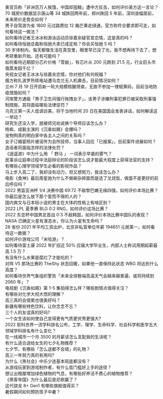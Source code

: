 美官员称「非洲百万人挨饿，中国却囤粮」遭中方反击，如何评价美方这一言论？  
70 城房价数据显示唐山等 34 城跌回两年前，郑州跌回 5 年前，深圳涨幅居前，未来房价走势会如何？  
男子自驾游为省 1800 元过路费拉 12 箱芒果走绿通，官方称符合要求即可走，如何看待这一做法？  
如何看待记者王冰冰和游泳运动员徐嘉余疑官宣恋情，这是真的吗？  
如何看待恒驰总裁称恒驰大卖已成定局？你会买恒驰 5 吗？  
30 岁体制内，每天都像生活在真空里，眼里早已没了光，我不想再待下去了，想考研重新开始，还有可能吗？  
如何看待近期部分芯片价格「雪崩」，有芯片从 200 元跌到 21.5 元，行业巨头市值蒸发超千亿？  
央视女记者王冰冰与徐嘉余恋情，你对他们有何祝福？  
俄方称扎波罗热核电站遭乌克兰无人机袭击，目前情况如何？  
兰州 7 月 19 日开启新一轮大规模核酸筛查，无故不参加一律赋黄码，目前当地防疫措施如何？  
河南警方通报「男子卫生间强行拖拽女子」，该男子涉嫌刑事犯罪已被采取刑事强制措施，其将面临哪些法律惩罚？  
乌克兰第一夫人低调访美，将于当地时间 20 日在美国国会发表讲话，如何解读这一举动？  
研究生还没入学，就被师兄劝说换个导师应该怎么办？  
杨紫、成毅主演的《沉香如屑》会爆吗？  
宠物狗真的明白家中各主人之间的关系吗？  
女子订婚宴照片被谣传为会所技师，当事人回应「已报案」，目前案件进展如何？造谣者将面临怎样的法律处罚？  
《逍遥游》中为什么用 「 野马 」 一词表示早晨的雾气？  
民事诉讼庭审过程中法庭辩论的阶段该怎么说才能最大程度上获得法官的支持？  
有哪些心理学领域学生必看的影视作品？  
马上步入高二了，我却没有动力，但又想努力，我该怎么办？  
电影《食神》最后周星驰为什么不做碗杂碎面而是选了叉烧饭，做面不是更好的前后呼应吗？  
2022 男篮亚洲杯 1/4 决赛中国 69:72 不敌黎巴嫩无缘四强，如何评价本场比赛？  
你最后是怎么放下那个爱而不得的人的？  
国内爽文与日本轻小说的男主在大体的性格上有啥区别？  
2022 LPL 夏季赛 BLG 0:2 RNG，如何评价这场比赛？  
2022 东亚杯中国男足首战 0:3 不敌韩国，如何评价本场比赛中国队的表现？  
NASA 已确定火星有液态水，你认为火星有生命吗？  
28 省份 2021 年平均工资出炉，北京非私营单位年薪 194651 元居第一，如何看待这一数据？  
如何评价游戏公司「米哈游」？  
如何看待富士康 2022 年扩招近 50% 应届大学毕业生，内部人士称试用期起薪最高 1.5 万 ?  
有没有什么水果是腐烂了才能吃的？  
对阵 V5 那场比赛的 TheShy 状态回暖，如果他一直保持此状态 WBG 将达到什么高度？  
如何看待世界气象组织警告「未来全球极端高温天气会越来越普遍，或将持续到 2060 年」？  
电视剧《沉香如屑》第 1-5 集拍得怎么样？哪些剧情点值得关注？  
有哪些对化学大彻大悟的理解？  
高三真的会很累也很美好吗？  
新疆有哪些特色饮料，让你念念不忘？  
三个人的友谊真的好吗?  
一个女生该如何使自己变得更有气质更优秀更强大?  
2022 软科世界一流学科排名公布，工学、理学、生命科学、社会科学和医学五大领域学科排名有什么变化？  
在一线城市一个月 3500 的月薪该怎么支配我的生活呢？  
有什么适合送给女生的七夕礼物推荐？  
七夕节，有哪些「怎么送都不会错」的礼物？  
高三一年努力真的有用吗?  
为什么《黑社会》中乐少连基本班底都没有？  
从游戏玩家到游戏制作者，有什么低门槛好上手的途径？  
想让出租屋增加绿色植物的气息，有哪些好养活不费心的植物推荐？  
《黑客帝国》为什么最后是尼欧赢了？  
这代骁龙 8+ Gen1 有哪些旗舰值得买？  
暑假期间如何预防孩子中暑？  
